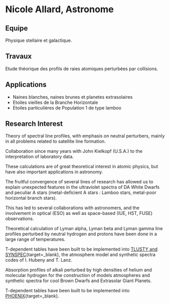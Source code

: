 # Nicole Allard, Astronome

## Equipe

Physique stellaire et galactique.

## Travaux

Etude théorique des profils de raies atomiques perturbées par collisions.

## Applications

- Naines blanches, naines brunes et planetes extrasolaires
- Etoiles vieilles de la Branche Horizontale
- Etoiles particulières de Population 1 de type lamboo 

## Research Interest

Theory of spectral line profiles, with emphasis on neutral perturbers, mainly in all problems related to satellite line formation.

Collaboration since many years with John Kielkopf (U.S.A.) to the interpretation of laboratory data.

These calculations are of great theoretical interest in atomic physics, but have also important applications in astronomy.

The fruitful convergence of several lines of research has allowed us to explain unexpected features in the ultraviolet spectra of DA White Dwarfs and peculiar A stars (metal-deficient A stars : Lamboo stars, metal-poor horizontal branch stars).

This has led to several collaborations with astronomers, and the involvement in optical (ESO) as well as space-based (IUE, HST, FUSE) observations.

Theoretical calculation of Lyman alpha, Lyman beta and Lyman gamma line profiles perturbed by neutral hydrogen and protons have been done in a large range of temperatures.

T-dependent tables have been built to be implemented into [TLUSTY and SYNSPEC](http://nova.astro.umd.edu/){target=_blank}, the atmosphere model and synthetic spectra codes of I. Hubeny and T. Lanz.

Absorption profiles of alkali perturbed by high densities of helium and molecular hydrogen for the construction of models atmospheres and synthetic spectra for cool Brown Dwarfs and Extrasolar Giant Planets.

T-dependent tables have been built to be implemented into [PHOENIX](http://www.hs.uni-hamburg.de/EN/For/ThA/phoenix/index.html){target=_blank}.
